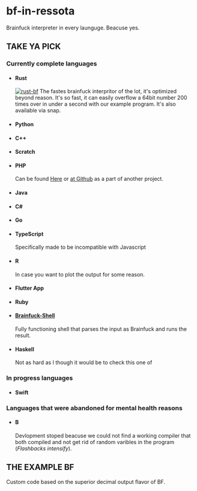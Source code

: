 # bf-in-ressota
Brainfuck interpreter in every launguge. Beacuse yes.
## <b>TAKE YA PICK</b>
### Currently complete languages
- #### Rust
    [![rust-bf](https://snapcraft.io//rust-bf/badge.svg)](https://snapcraft.io/rust-bf)
    The fastes brainfuck interpritor of the lot, it's optimized beyond reason. It's so fast, it can easily overflow a 64bit number 200 times over in under a second with our example program. It's also available via snap.
- #### Python
- #### C++
- #### Scratch
- #### PHP
    Can be found [Here](http://brainfucked.qrl.nz) or [at Github](https://github.com/LaSpruca/brainfuck-php) as a part of another project.
- #### Java
- #### C#
- #### Go
- #### TypeScript
    Specifically made to be incompatible with Javascript
- #### R
    In case you want to plot the output for some reason.
- #### Flutter App
- #### Ruby
- #### [Brainfuck-Shell](https://github.com/Fallstop/brainfuck-shell)
    Fully functioning shell that parses the input as Brainfuck and runs the result.
- #### Haskell
    Not as hard as I though it would be to check this one of

### In progress languages
- #### Swift

### Languages that were abandoned for mental health reasons
- #### B 
    Devlopment stoped beacuse we could not find a working compiler that both compiled and not get rid of random varibles in the program (*Flashbacks intensify*).

## <b>THE EXAMPLE BF</b>
Custom code based on the superior decimal output flavor of BF.
